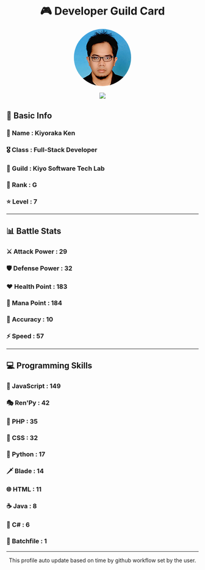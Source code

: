 <div align="center">

# 🎮 Developer Guild Card

<!-- Replace with your profile image -->
<img src="./assets/profile.png" width="150" height="150" style="border-radius: 50%"/>

![](https://komarev.com/ghpvc/?username=Kiyoraka&style=flat)
</div>

##  📌 Basic Info
### 👤 Name : Kiyoraka Ken
### 🎖️ Class : Full-Stack Developer
### 🎪 Guild : Kiyo Software Tech Lab 
### 🔰 Rank : G 
### ⭐ Level : 7

---
## 📊 Battle Stats

### ⚔️ Attack Power  : 29 
### 🛡️ Defense Power : 32 
### ❤️ Health Point  : 183 
### 🔮 Mana Point    : 184 
### 🎯 Accuracy      : 10 
### ⚡ Speed         : 57

---
## 💻 Programming Skills

### 📜 JavaScript : 149
### 🎭 Ren'Py : 42
### 🐘 PHP : 35
### 🎨 CSS : 32
### 🐍 Python : 17
### 🗡️ Blade : 14
### 🌐 HTML : 11
### ☕ Java : 8
### 🎯 C# : 6
### 📝 Batchfile : 1
---
<div align="center">
  This profile auto update based on time by github workflow set by the user.
</div>